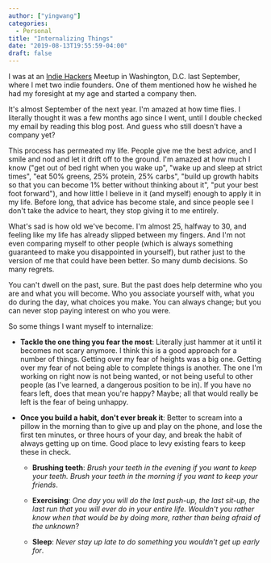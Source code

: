 ```yaml
---
author: ["yingwang"]
categories:
  - Personal
title: "Internalizing Things"
date: "2019-08-13T19:55:59-04:00"
draft: false
---
```


I was at an [Indie Hackers](https://www.indiehackers.com) Meetup in Washington,
D.C. last September, where I met two indie founders. One of them mentioned how
he wished he had my foresight at my age and started a company then.

It's almost September of the next year. I'm amazed at how time flies. I
literally thought it was a few months ago since I went, until I double checked
my email by reading this blog post. And guess who still doesn't have a company
yet?

This process has permeated my life. People give me the best advice, and I smile
and nod and let it drift off to the ground. I'm amazed at how much I know ("get
out of bed right when you wake up", "wake up and sleep at strict times", "eat
50% greens, 25% protein, 25% carbs", "build up growth habits so that you can
become 1% better without thinking about it", "put your best foot forward"), and
how little I believe in it (and myself) enough to apply it in my life. Before
long, that advice has become stale, and since people see I don't take the advice
to heart, they stop giving it to me entirely.

What's sad is how old we've become. I'm almost 25, halfway to 30, and feeling
like my life has already slipped between my fingers. And I'm not even comparing
myself to other people (which is always something guaranteed to make you
disappointed in yourself), but rather just to the version of me that could have
been better. So many dumb decisions. So many regrets.

You can't dwell on the past, sure. But the past does help determine who you are
and what you will become. Who you associate yourself with, what you do during
the day, what choices you make. You can always change; but you can never stop
paying interest on who you were.

So some things I want myself to internalize:

- **Tackle the one thing you fear the most**: Literally just hammer at it
  until it becomes not scary anymore. I think this is a good approach for a
  number of things. Getting over my fear of heights was a big one. Getting
  over my fear of not being able to complete things is another. The one I'm
  working on right now is not being wanted, or not being useful to other
  people (as I've learned, a dangerous position to be in). If you have no
  fears left, does that mean you're happy? Maybe; all that would really be
  left is the fear of being unhappy.

- **Once you build a habit, don't ever break it**: Better to scream into a
  pillow in the morning than to give up and play on the phone, and lose the
  first ten minutes, or three hours of your day, and break the habit of always
  getting up on time. Good place to levy existing fears to keep these in
  check.

  - **Brushing teeth**: _Brush your teeth in the evening if you want to keep
    your teeth. Brush your teeth in the morning if you want to keep your
    friends_.

  - **Exercising**: _One day you will do the last push-up, the last sit-up,
    the last run that you will ever do in your entire life. Wouldn't you
    rather know when that would be by doing more, rather than being afraid
    of the unknown_?

  - **Sleep**: _Never stay up late to do something you wouldn't get up early
    for_.
